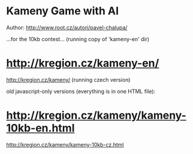 # Kameny Game with AI
Author: http://www.root.cz/autori/pavel-chalupa/

...for the 10kb contest... (running copy of 'kameny-en' dir)
# http://kregion.cz/kameny-en/

http://kregion.cz/kameny/  (running czech version)

 old javascript-only versions (everything is in one HTML file):
# http://kregion.cz/kameny/kameny-10kb-en.html
http://kregion.cz/kameny/kameny-10kb-cz.html
